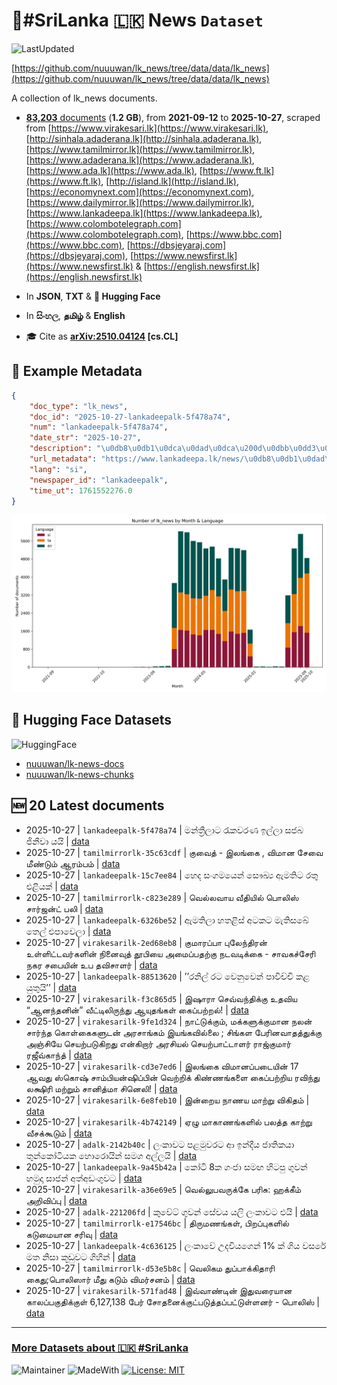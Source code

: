 # 📄#SriLanka 🇱🇰 News `Dataset`

![LastUpdated](https://img.shields.io/badge/last_updated-2025--10--27_13:48:33-green)

[https://github.com/nuuuwan/lk_news/tree/data/data/lk_news](https://github.com/nuuuwan/lk_news/tree/data/data/lk_news)

A collection of lk_news documents.

- [**83,203** documents](https://github.com/nuuuwan/lk_news/tree/data/data/lk_news) (**1.2 GB**), from **2021-09-12** to **2025-10-27**, scraped from [https://www.virakesari.lk](https://www.virakesari.lk), [http://sinhala.adaderana.lk](http://sinhala.adaderana.lk), [https://www.tamilmirror.lk](https://www.tamilmirror.lk), [https://www.adaderana.lk](https://www.adaderana.lk), [https://www.ada.lk](https://www.ada.lk), [https://www.ft.lk](https://www.ft.lk), [http://island.lk](http://island.lk), [https://economynext.com](https://economynext.com), [https://www.dailymirror.lk](https://www.dailymirror.lk), [https://www.lankadeepa.lk](https://www.lankadeepa.lk), [https://www.colombotelegraph.com](https://www.colombotelegraph.com), [https://www.bbc.com](https://www.bbc.com), [https://dbsjeyaraj.com](https://dbsjeyaraj.com), [https://www.newsfirst.lk](https://www.newsfirst.lk) & [https://english.newsfirst.lk](https://english.newsfirst.lk)

- In **JSON**, **TXT** & **🤗 Hugging Face**

- In **සිංහල**, **தமிழ்** & **English**

- 🎓 Cite as **[arXiv:2510.04124](https://arxiv.org/abs/2510.04124) [cs.CL]**

## 📝 Example Metadata

```json
{
    "doc_type": "lk_news",
    "doc_id": "2025-10-27-lankadeepalk-5f478a74",
    "num": "lankadeepalk-5f478a74",
    "date_str": "2025-10-27",
    "description": "\u0db8\u0db1\u0dca\u0dad\u0dca\u200d\u0dbb\u0dd3\u0dbd\u0dcf\u0da7 \u0dbb\u0dd0\u0d9a\u0dc0\u0dbb\u0dab \u0d89\u0dbd\u0dca\u0dbd\u0dcf  \u0dc3\u0da2\u0db6 \u0da2\u0dd2\u0db1\u0dd3\u0dc0\u0dcf \u0dba\u0dba\u0dd2",
    "url_metadata": "https://www.lankadeepa.lk/news/\u0db8\u0db1\u0dad\u0dbb\u0dbd\u0da7-\u0dbb\u0d9a\u0dc0\u0dbb\u0dab-\u0d89\u0dbd\u0dbd-\u0dc3\u0da2\u0db6-\u0da2\u0db1\u0dc0-\u0dba\u0dba/101-682146",
    "lang": "si",
    "newspaper_id": "lankadeepalk",
    "time_ut": 1761552276.0
}
```

![Chart](https://raw.githubusercontent.com/nuuuwan/lk_news/refs/heads/data/data/lk_news/docs_by_month_and_lang.png)

## 🤗 Hugging Face Datasets

![HuggingFace](https://img.shields.io/badge/-HuggingFace-FDEE21?style=for-the-badge&logo=HuggingFace)

- [nuuuwan/lk-news-docs](https://huggingface.co/datasets/nuuuwan/lk-news-docs)
- [nuuuwan/lk-news-chunks](https://huggingface.co/datasets/nuuuwan/lk-news-chunks)

## 🆕 20 Latest documents

- 2025-10-27 | `lankadeepalk-5f478a74` | මන්ත්‍රීලාට රැකවරණ ඉල්ලා  සජබ ජිනීවා යයි | [data](https://github.com/nuuuwan/lk_news/tree/data/data/lk_news/2020s/2025/2025-10-27-lankadeepalk-5f478a74)
- 2025-10-27 | `tamilmirrorlk-35c63cdf` | குவைத் -  இலங்கை , விமான சேவை மீண்டும் ஆரம்பம் | [data](https://github.com/nuuuwan/lk_news/tree/data/data/lk_news/2020s/2025/2025-10-27-tamilmirrorlk-35c63cdf)
- 2025-10-27 | `lankadeepalk-15c7ee84` | හෙද  සංගමයෙන් සෞඛ්‍ය ඇමතිට රතු එළියක් | [data](https://github.com/nuuuwan/lk_news/tree/data/data/lk_news/2020s/2025/2025-10-27-lankadeepalk-15c7ee84)
- 2025-10-27 | `tamilmirrorlk-c823e289` | வெல்லவாய வீதியில் பொலிஸ் சார்ஜன்ட் பலி | [data](https://github.com/nuuuwan/lk_news/tree/data/data/lk_news/2020s/2025/2025-10-27-tamilmirrorlk-c823e289)
- 2025-10-27 | `lankadeepalk-6326be52` | ඇමතිලා හතළිස් අටකට  මැතිසබේ තෙල් එපාවෙලා | [data](https://github.com/nuuuwan/lk_news/tree/data/data/lk_news/2020s/2025/2025-10-27-lankadeepalk-6326be52)
- 2025-10-27 | `virakesarilk-2ed68eb8` | குமாரப்பா புலேந்திரன் உள்ளிட்டவர்களின் நினைவுத் தூபியை அமைப்பதற்கு நடவடிக்கை - சாவகச்சேரி நகர சபையின் உப தவிசாளர் | [data](https://github.com/nuuuwan/lk_news/tree/data/data/lk_news/2020s/2025/2025-10-27-virakesarilk-2ed68eb8)
- 2025-10-27 | `lankadeepalk-88513620` | ’’රනිල් රට වෙනුවෙන් පාවිච්චි කළ යුතුයි’’ | [data](https://github.com/nuuuwan/lk_news/tree/data/data/lk_news/2020s/2025/2025-10-27-lankadeepalk-88513620)
- 2025-10-27 | `virakesarilk-f3c865d5` | இஷாரா செவ்வந்திக்கு உதவிய “ஆனந்தனின்” வீட்டிலிருந்து ஆயுதங்கள் கைப்பற்றல்! | [data](https://github.com/nuuuwan/lk_news/tree/data/data/lk_news/2020s/2025/2025-10-27-virakesarilk-f3c865d5)
- 2025-10-27 | `virakesarilk-9fe1d324` | நாட்டுக்கும், மக்களுக்குமான நலன் சார்ந்த கொள்கைகளுடன் அரசாங்கம் இயங்கவில்லை ; சிங்கள பேரினவாதத்துக்கு அஞ்சியே செயற்படுகிறது என்கிறார் அரசியல் செயற்பாட்டாளர் ராஜ்குமார் ரஜீவ்காந்த் | [data](https://github.com/nuuuwan/lk_news/tree/data/data/lk_news/2020s/2025/2025-10-27-virakesarilk-9fe1d324)
- 2025-10-27 | `virakesarilk-cd3e7ed6` | இலங்கை விமானப்படையின் 17 ஆவது ஸ்கொஷ் சாம்பியன்ஷிப்பின் வெற்றிக் கிண்ணங்களை கைப்பற்றிய ரவிந்து லக்ஷிரி மற்றும் சானித்மா சினெலி! | [data](https://github.com/nuuuwan/lk_news/tree/data/data/lk_news/2020s/2025/2025-10-27-virakesarilk-cd3e7ed6)
- 2025-10-27 | `virakesarilk-6e8feb10` | இன்றைய நாணய மாற்று விகிதம் | [data](https://github.com/nuuuwan/lk_news/tree/data/data/lk_news/2020s/2025/2025-10-27-virakesarilk-6e8feb10)
- 2025-10-27 | `virakesarilk-4b742149` | ஏழு மாகாணங்களில் பலத்த காற்று வீசக்கூடும் | [data](https://github.com/nuuuwan/lk_news/tree/data/data/lk_news/2020s/2025/2025-10-27-virakesarilk-4b742149)
- 2025-10-27 | `adalk-2142b40c` | ලංකාවට පළමුවරට ආ ඉන්දීය ජාතිකයා තුන්කෝටියක හොරොයින් සමග අල්ලයි | [data](https://github.com/nuuuwan/lk_news/tree/data/data/lk_news/2020s/2025/2025-10-27-adalk-2142b40c)
- 2025-10-27 | `lankadeepalk-9a45b42a` | කෝටි 8ක ගංජා සමඟ හිටපු ගුවන් හමුදා  සාජන් අත්අඩංගුවට | [data](https://github.com/nuuuwan/lk_news/tree/data/data/lk_news/2020s/2025/2025-10-27-lankadeepalk-9a45b42a)
- 2025-10-27 | `virakesarilk-a36e69e5` | வெல்லுபவருக்கே பரிசு: ஹக்கீம் அறிவிப்பு | [data](https://github.com/nuuuwan/lk_news/tree/data/data/lk_news/2020s/2025/2025-10-27-virakesarilk-a36e69e5)
- 2025-10-27 | `adalk-221206fd` | කුවේට් ගුවන් සේවය යලි ලංකාවට එයි | [data](https://github.com/nuuuwan/lk_news/tree/data/data/lk_news/2020s/2025/2025-10-27-adalk-221206fd)
- 2025-10-27 | `tamilmirrorlk-e17546bc` | திருமணங்கள், பிறப்புகளில் கடுமையான சரிவு | [data](https://github.com/nuuuwan/lk_news/tree/data/data/lk_news/2020s/2025/2025-10-27-tamilmirrorlk-e17546bc)
- 2025-10-27 | `lankadeepalk-4c636125` | ලංකාවේ උදවියගෙන් 1% ක් ගිය වසරේ මත නිසා කූඩුවට ගිහින් | [data](https://github.com/nuuuwan/lk_news/tree/data/data/lk_news/2020s/2025/2025-10-27-lankadeepalk-4c636125)
- 2025-10-27 | `tamilmirrorlk-d53e5b8c` | வெலிகம துப்பாக்கிதாரி கைது;பொலிஸார் மீது கடும் விமர்சனம் | [data](https://github.com/nuuuwan/lk_news/tree/data/data/lk_news/2020s/2025/2025-10-27-tamilmirrorlk-d53e5b8c)
- 2025-10-27 | `virakesarilk-571fad48` | இவ்வாண்டின் இதுவரையான காலப்பகுதிக்குள் 6,127,138 பேர் சோதனைக்குட்படுத்தப்பட்டுள்ளனர் - பொலிஸ் | [data](https://github.com/nuuuwan/lk_news/tree/data/data/lk_news/2020s/2025/2025-10-27-virakesarilk-571fad48)

---

### [More Datasets about 🇱🇰 #SriLanka](https://github.com/nuuuwan/lk_datasets)

![Maintainer](https://img.shields.io/badge/maintainer-nuuuwan-red)
![MadeWith](https://img.shields.io/badge/made_with-python-blue)
[![License: MIT](https://img.shields.io/badge/License-MIT-yellow.svg)](https://opensource.org/licenses/MIT)
